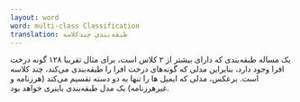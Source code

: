 ```yaml
---
layout: word
word: multi-class Classification
translation: طبقه‌بندی چندکلاسه
---
```


یک مساله طبقه‌بندی که دارای بیشتر از ۲ کلاس است، برای مثال تقریبا ۱۲۸ گونه درخت افرا وجود دارد، بنابراین مدلی که گونه‌های درخت افرا را طبقه‌بندی می‌کند، چند کلاسه است. برعکس، مدلی که ایمیل ها را تنها به دو دسته تقسیم می‌کند (هرزنامه و غیرهرزنامه) یک مدل طبقه‌بندی باینری خواهد بود.
